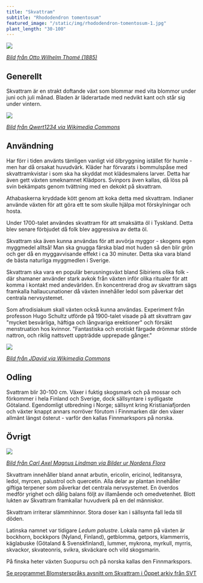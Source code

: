 ```yaml
---
title: "Skvattram"
subtitle: "Rhododendron tomentosum"
featured_image: "/static/img/rhododendron-tomentosum-1.jpg"
plant_length: "30-100"
---
```


![](/static/img/rhododendron-tomentosum-3.jpg)

[_Bild från Otto Wilhelm Thomé (1885)_](https://sv.wikipedia.org/wiki/Otto_Wilhelm_Thom%C3%A9)

## Generellt

Skvattram är en strakt doftande växt som blommar med vita blommor under juni och juli månad. Bladen är läderartade med nedvikt kant och står sig under vintern.

![](/static/img/rhododendron-tomentosum-1.jpg)

[_Bild från Qwert1234 via Wikimedia Commons_](https://commons.wikimedia.org/wiki/File:Ledum_palustre_subsp._diversipilosum_var._nipponicum_1.JPG)

## Användning

Har förr i tiden använts tämligen vanligt vid ölbryggning istället för humle - men har då orsakat huvudvärk. Kläder har förvarats i bommulspåse med skvattramkvistar i som ska ha skyddat mot klädesmalens larver. Detta har även gett växten smeknamnet Klädpors. Svinpors även kallas, då löss på svin bekämpats genom tvättning med en dekokt på skvattram.

Athabaskerna kryddade kött genom att koka detta med skvattram. Indianer använde växten för att göra ett te som skulle hjälpa mot förskylningar och hosta.

Under 1700-talet användes skvattram för att smaksätta öl i Tyskland. Detta blev senare förbjudet då folk blev aggressiva av detta öl.

Skvattram ska även kunna användas för att avvörja myggor - skogens egen myggmedel alltså! Man ska gnugga färska blad mot huden så den blir grön och ger då en myggavvisande effekt i ca 30 minuter. Detta ska vara bland de bästa naturliga myggmedlen i Sverige.

Skvattram ska vara en populär berusningsväxt bland Sibiriens olika folk - där shamaner använder stark avkok från växten inför olika ritualer för att komma i kontakt med andevärlden. En koncentrerad drog av skvattram sägs framkalla hallaucunationer då växten innehåller ledol som påverkar det centrala nervsystemet.

Som afrodisiakum skall växten också kunna användas. Experiment från professon Hugo Schultz utförde på 1900-talet visade på att skvattram gav "mycket besvärliga, häftiga och långvariga erektioner" och försäkt menstruation hos kvinnor. "Fantastiska och erotiskt färgade drömmar störde nattron, och riklig nattsvett uppträdde upprepade gånger."

![](/static/img/rhododendron-tomentosum-2.jpg)


[_Bild från JDavid via Wikimedia Commons_](https://sv.wikipedia.org/wiki/Fil:Mrzezyno_reserve_Ledum_palustre_2010-07.jpg)

## Odling

Svattram blir 30-100 cm. Växer i fuktig skogsmark och på mossar och förkommer i hela Finland och Sverige, dock sällsyntare i sydligaste Götaland. Egendomligt utbredning i Norge; sällsynt kring Kristianiafjorden och växter knappt annars norröver förutom i Finnmarken där den växer allmänt längst österut - varför den kallas Finnmarkspors på norska.

## Övrigt

![](/static/img/rhododendron-tomentosum-4.jpg)

[_Bild från Carl Axel Magnus Lindman via Bilder ur Nordens Flora_](http://runeberg.org/nordflor/151.html)

Skvattram innehåller bland annat arbutin, ericolin, ericinol, leditansyra, ledol, myrcen, palustrol och quercetin. Alla delar av plantan innehåller giftiga terpener som påverkar det centrala nervsystemet. En överdos medför yrighet och dålig balans följt av illamående och omedvetenhet. Blott lukten av Skvattram framkallar huvudverk på en del människor.

Skvattram irriterar slämmhinnor. Stora doser kan i sällsynta fall leda till döden.

Latinska namnet var tidigare _Ledum palustre_. Lokala namn på växten är bockhorn, bockkpors (Nyland, Finland), getblomma, getpors, klammerris, käglabuske (Götaland & Svenskfinland), lummer, mykrona, myrkull, myrris, skvackor, skvateonris, svikra, skväckare och vild skogsmarin.

På finska heter växten Suopursu och på norska kallas den Finnmarkspors.

[Se programmet Blomsterspråks avsnitt om Skvattram i Öppet arkiv från SVT](https://www.oppetarkiv.se/video/1141662/blomstersprak)